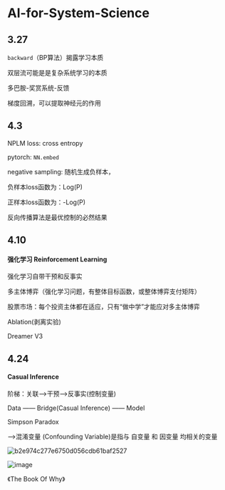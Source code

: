  # AI-for-System-Science
 ## 3.27
`backward`（BP算法）揭露学习本质

双层流可能是是复杂系统学习的本质

多巴胺-奖赏系统-反馈

梯度回溯，可以提取神经元的作用

## 4.3
NPLM loss: cross entropy

pytorch: `NN.embed`

negative sampling: 随机生成负样本，

负样本loss函数为：Log(P)

正样本loss函数为：-Log(P)

反向传播算法是最优控制的必然结果

## 4.10
#### 强化学习 Reinforcement Learning
强化学习自带干预和反事实

多主体博弈（强化学习问题，有整体目标函数，或整体博弈支付矩阵）

股票市场：每个投资主体都在适应，只有“做中学”才能应对多主体博弈

Ablation(剥离实验)

Dreamer V3


## 4.24
#### Casual Inference

阶梯：关联——>干预——>反事实(控制变量)

Data —— Bridge(Casual Inference) —— Model

Simpson Paradox

——>混淆变量 (Confounding Variable)是指与 自变量 和 因变量 均相关的变量

![b2e974c277e6750d056cdb61baf2527](https://github.com/user-attachments/assets/bca26c15-87e5-4648-b839-de147188d907)


![image](https://github.com/user-attachments/assets/755901d4-0197-4ba4-a379-e44580b00927)

《The Book Of Why》
